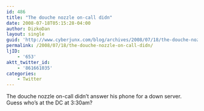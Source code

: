```yaml
---
id: 486
title: "The douche nozzle on-call didn"
date: 2008-07-18T05:15:28-04:00
author: DizkoDan
layout: single
guid: 'http://www.cyberjunx.com/blog/archives/2008/07/18/the-douche-nozzle-on-call-didn/'
permalink: /2008/07/18/the-douche-nozzle-on-call-didn/
ljID:
    - '653'
aktt_twitter_id:
    - '861661035'
categories:
    - Twitter
---
```


The douche nozzle on-call didn’t answer his phone for a down server. Guess who’s at the DC at 3:30am?